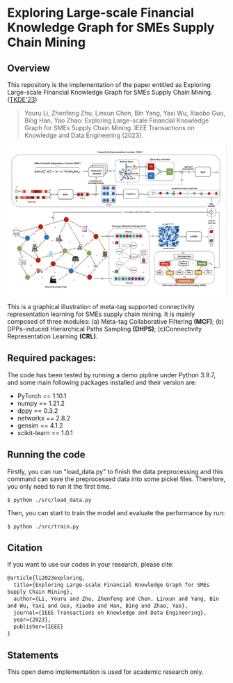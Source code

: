 # Exploring Large-scale Financial Knowledge Graph for SMEs Supply Chain Mining

## Overview
This repository is the implementation of the paper entitled as Exploring Large-scale Financial Knowledge Graph for SMEs Supply Chain Mining. ([TKDE'23](https://ieeexplore.ieee.org/abstract/document/10256685))
> Youru Li, Zhenfeng Zhu, Linxun Chen, Bin Yang, Yaxi Wu, Xiaobo Guo, Bing Han, Yao Zhao: Exploring Large-scale Financial Knowledge Graph for SMEs Supply Chain Mining. IEEE Transactions on Knowledge and Data Engineering (2023).

![](https://github.com/LiYouru0228/MSCL/blob/main/MSCL.png?raw=true)

This is a graphical illustration of meta-tag supported connectivity representation learning for SMEs supply chain mining. It is mainly composed of three modules: (a) Meta-tag Collaborative Filtering $\textbf{(MCF)}$; (b) DPPs-induced Hierarchical Paths Sampling $\textbf{(DHPS)}$; (c)Connectivity Representation Learning $\textbf{(CRL)}$.

## Required packages:
The code has been tested by running a demo pipline under Python 3.9.7, and some main following packages installed and their version are:
- PyTorch == 1.10.1
- numpy == 1.21.2
- dppy == 0.3.2
- networkx == 2.8.2
- gensim == 4.1.2
- scikit-learn == 1.0.1

## Running the code
Firstly, you can run "load_data.py" to finish the data preprocessing and this command can save the preprocessed data into some pickel files. Therefore, you only need to run it the first time.

```
$ python ./src/load_data.py
```
Then, you can start to train the model and evaluate the performance by run:
```
$ python ./src/train.py
```

## Citation 
If you want to use our codes in your research, please cite:
```
@article{li2023exploring,
  title={Exploring Large-scale Financial Knowledge Graph for SMEs Supply Chain Mining},
  author={Li, Youru and Zhu, Zhenfeng and Chen, Linxun and Yang, Bin and Wu, Yaxi and Guo, Xiaobo and Han, Bing and Zhao, Yao},
  journal={IEEE Transactions on Knowledge and Data Engineering},
  year={2023},
  publisher={IEEE}
}
```

## Statements
This open demo implementation is used for academic research only.
